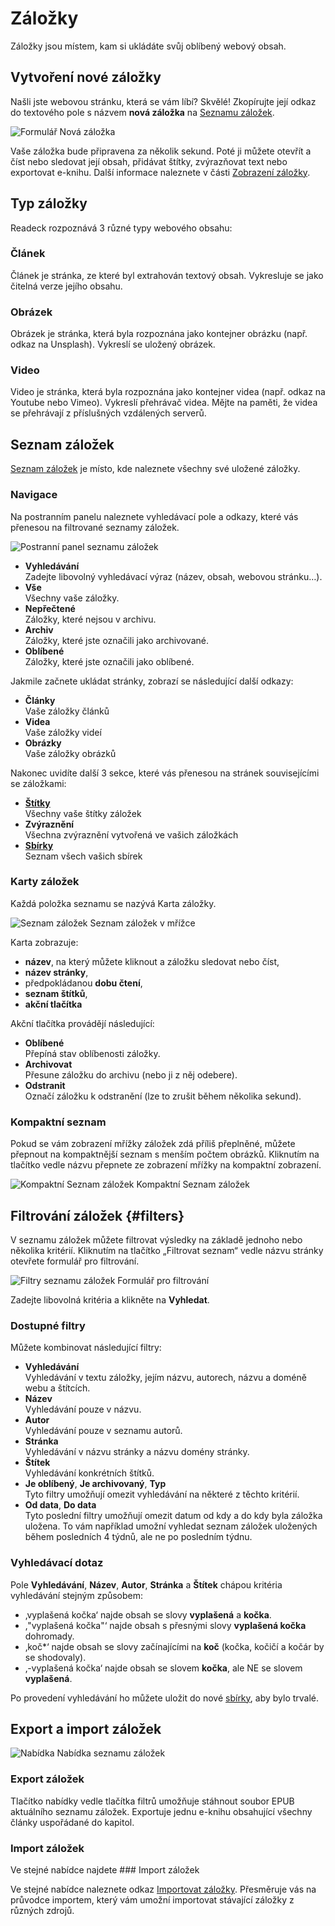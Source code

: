 # Záložky

Záložky jsou místem, kam si ukládáte svůj oblíbený webový obsah.

## Vytvoření nové záložky

Našli jste webovou stránku, která se vám líbí? Skvělé! Zkopírujte její odkaz do textového pole s názvem **nová záložka** na [Seznamu záložek](readeck-instance://bookmarks).

![Formulář Nová záložka](./img/bookmark-new.webp)

Vaše záložka bude připravena za několik sekund. Poté ji můžete otevřít a číst nebo sledovat její obsah, přidávat štítky, zvýrazňovat text nebo exportovat e-knihu. Další informace naleznete v části [Zobrazení záložky](./bookmark.md).

## Typ záložky

Readeck rozpoznává 3 různé typy webového obsahu:

### Článek

Článek je stránka, ze které byl extrahován textový obsah. Vykresluje se jako čitelná verze jejího obsahu.

### Obrázek

Obrázek je stránka, která byla rozpoznána jako kontejner obrázku (např. odkaz na Unsplash). Vykreslí se uložený obrázek.

### Video

Video je stránka, která byla rozpoznána jako kontejner videa (např. odkaz na Youtube nebo Vimeo). Vykreslí přehrávač videa. Mějte na paměti, že videa se přehrávají z příslušných vzdálených serverů.


## Seznam záložek

[Seznam záložek](readeck-instance://bookmarks) je místo, kde naleznete všechny své uložené záložky.

### Navigace

Na postranním panelu naleznete vyhledávací pole a odkazy, které vás přenesou na filtrované seznamy záložek.

![Postranní panel seznamu záložek](./img/bookmark-sidebar.webp)

- **Vyhledávání** \
  Zadejte libovolný vyhledávací výraz (název, obsah, webovou stránku…).
- **Vše** \
  Všechny vaše záložky.
- **Nepřečtené** \
  Záložky, které nejsou v archivu.
- **Archiv** \
  Záložky, které jste označili jako archivované.
- **Oblíbené** \
  Záložky, které jste označili jako oblíbené.


Jakmile začnete ukládat stránky, zobrazí se následující další odkazy:

- **Články** \
  Vaše záložky článků
- **Videa** \
  Vaše záložky videí
- **Obrázky** \
  Vaše záložky obrázků

Nakonec uvidíte další 3 sekce, které vás přenesou na stránek souvisejícími se záložkami:

- **[Štítky](./labels.md)** \
  Všechny vaše štítky záložek
- **Zvýraznění** \
  Všechna zvýraznění vytvořená ve vašich záložkách
- **[Sbírky](./collections.md)** \
  Seznam všech vašich sbírek

### Karty záložek

Každá položka seznamu se nazývá Karta záložky.

![Seznam záložek](./img/bookmark-list.webp)
Seznam záložek v mřížce

Karta zobrazuje:

- **název**, na který můžete kliknout a záložku sledovat nebo číst,
- **název stránky**,
- předpokládanou **dobu čtení**,
- **seznam štítků**,
- **akční tlačítka**

Akční tlačítka provádějí následující:

- **Oblíbené** \
  Přepíná stav oblíbenosti záložky.
- **Archivovat** \
  Přesune záložku do archivu (nebo ji z něj odebere).
- **Odstranit** \
  Označí záložku k odstranění (lze to zrušit během několika sekund).

### Kompaktní seznam

Pokud se vám zobrazení mřížky záložek zdá příliš přeplněné, můžete přepnout na kompaktnější seznam s menším počtem obrázků. Kliknutím na tlačítko vedle názvu přepnete ze zobrazení mřížky na kompaktní zobrazení.

![Kompaktní Seznam záložek](./img/bookmark-list-compact.webp)
Kompaktní Seznam záložek

## Filtrování záložek {#filters}

V seznamu záložek můžete filtrovat výsledky na základě jednoho nebo několika kritérií. Kliknutím na tlačítko „Filtrovat seznam“ vedle názvu stránky otevřete formulář pro filtrování.

![Filtry seznamu záložek](./img/bookmark-filters.webp)
Formulář pro filtrování

Zadejte libovolná kritéria a klikněte na **Vyhledat**.

### Dostupné filtry

Můžete kombinovat následující filtry:

- **Vyhledávání**\
  Vyhledávání v textu záložky, jejím názvu, autorech, názvu a doméně webu a štítcích.
- **Název**\
  Vyhledávání pouze v názvu.
- **Autor**\
  Vyhledávání pouze v seznamu autorů.
- **Stránka**\
  Vyhledávání v názvu stránky a názvu domény stránky.
- **Štítek**\
  Vyhledávání konkrétních štítků.
- **Je oblíbený**, **Je archivovaný**, **Typ**\
  Tyto filtry umožňují omezit vyhledávání na některé z těchto kritérií.
- **Od data**, **Do data**\
  Tyto poslední filtry umožňují omezit datum od kdy a do kdy byla záložka uložena. To vám například umožní vyhledat seznam záložek uložených během posledních 4 týdnů, ale ne po posledním týdnu.

### Vyhledávací dotaz

Pole **Vyhledávání**, **Název**, **Autor**, **Stránka** a **Štítek** chápou kritéria vyhledávání stejným způsobem:

- ‚vyplašená kočka‘ najde obsah se slovy **vyplašená** a **kočka**.
- ‚"vyplašená kočka"‘ najde obsah s přesnými slovy **vyplašená kočka** dohromady.
- ‚koč*‘ najde obsah se slovy začínajícími na **koč** (kočka, kočičí a kočár by se shodovaly).
- ‚-vyplašená kočka‘ najde obsah se slovem **kočka**, ale NE se slovem **vyplašená**.


Po provedení vyhledávání ho můžete uložit do nové [sbírky](./collections.md), aby bylo trvalé.

## Export a import záložek

![Nabídka](./img/bookmark-list-menu.webp)
Nabídka seznamu záložek

### Export záložek

Tlačítko nabídky vedle tlačítka filtrů umožňuje stáhnout soubor EPUB aktuálního seznamu záložek. Exportuje jednu e-knihu obsahující všechny články uspořádané do kapitol.

### Import záložek

Ve stejné nabídce najdete ### Import záložek

Ve stejné nabídce naleznete odkaz [Importovat záložky](readeck-instance://bookmarks/import). Přesměruje vás na průvodce importem, který vám umožní importovat stávající záložky z různých zdrojů.